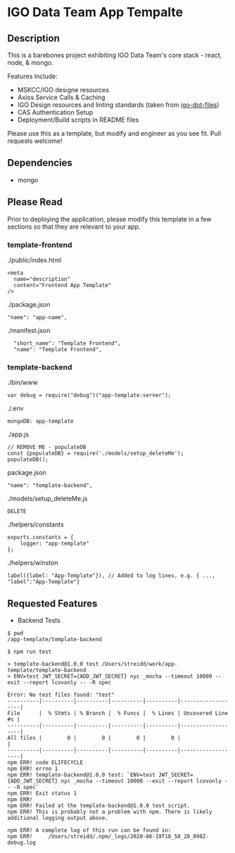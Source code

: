 # IGO Data Team App Tempalte
## Description
This is a barebones project exhibiting IGO Data Team's core stack - react, node, & mongo.

Features Include:
* MSKCC/IGO designe resources
* Axios Service Calls & Caching
* IGO Design resources and linting standards (taken from [igo-dot-files](https://github.com/mskcc/igo-data-dotfiles))
* CAS Authentication Setup
* Deployment/Build scripts in README files

Please use this as a template, but modify and engineer as you see fit. Pull requests welcome!

## Dependencies
- mongo

## Please Read
Prior to deploying the application, please modify this template in a few sections so that they are relevant to your app.
### template-frontend
./public/index.html
```
<meta
  name="description"
  content="Frontend App Template"
/>
```

./package.json
```
"name": "app-name",
```

./manifest.json
```
  "short_name": "Template Frontend",
  "name": "Template Frontend",
```

### template-backend
./bin/www
```
var debug = require("debug")("app-template:server");
```
./.env
```
mongoDB: app-template
```

./app.js
```
// REMOVE ME - populateDB
const {populateDB} = require('./models/setup_deleteMe');
populateDB();
```

package.json
```
"name": "template-backend",
```

./models/setup_deleteMe.js

`DELETE`

./helpers/constants
```
exports.constants = {
    logger: "app-template"
};
```

./helpers/winston
```
label({label: "App-Template"}),	// Added to log lines, e.g. { ..., "label":"App-Template"}
```

## Requested Features
* Backend Tests
```
$ pwd
/app-template/template-backend

$ npm run test

> template-backend@1.0.0 test /Users/streidd/work/app-template/template-backend
> ENV=test JWT_SECRET={ADD_JWT_SECRET} nyc _mocha --timeout 10000 --exit --report lcovonly -- -R spec

Error: No test files found: "test"
----------|----------|----------|----------|----------|-------------------|
File      |  % Stmts | % Branch |  % Funcs |  % Lines | Uncovered Line #s |
----------|----------|----------|----------|----------|-------------------|
All files |        0 |        0 |        0 |        0 |                   |
----------|----------|----------|----------|----------|-------------------|
npm ERR! code ELIFECYCLE
npm ERR! errno 1
npm ERR! template-backend@1.0.0 test: `ENV=test JWT_SECRET={ADD_JWT_SECRET} nyc _mocha --timeout 10000 --exit --report lcovonly -- -R spec`
npm ERR! Exit status 1
npm ERR! 
npm ERR! Failed at the template-backend@1.0.0 test script.
npm ERR! This is probably not a problem with npm. There is likely additional logging output above.

npm ERR! A complete log of this run can be found in:
npm ERR!     /Users/streidd/.npm/_logs/2020-06-19T18_58_28_098Z-debug.log 
```
